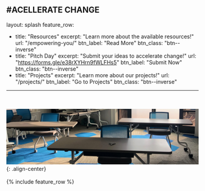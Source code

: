 #ACELLERATE CHANGE
---
layout: splash
feature_row:
  - title: "Resources"
    excerpt: "Learn more about the available resources!"
    url: "/empowering-you/"
    btn_label: "Read More"
    btn_class: "btn--inverse"
  - title: "Pitch Day"
    excerpt: "Submit your ideas to accelerate change!"
    url: "https://forms.gle/e38rXYHrn9fWLFHs5"
    btn_label: "Submit Now"
    btn_class: "btn--inverse"
  - title: "Projects"
    excerpt: "Learn more about our projects!"
    url: "/projects/"
    btn_label: "Go to Projects"
    btn_class: "btn--inverse"
---
  
  <br /><br />
![](/assets/images/Lab%20Photo.jpeg){: .align-center}
<br /><br />
{% include feature_row %} 

